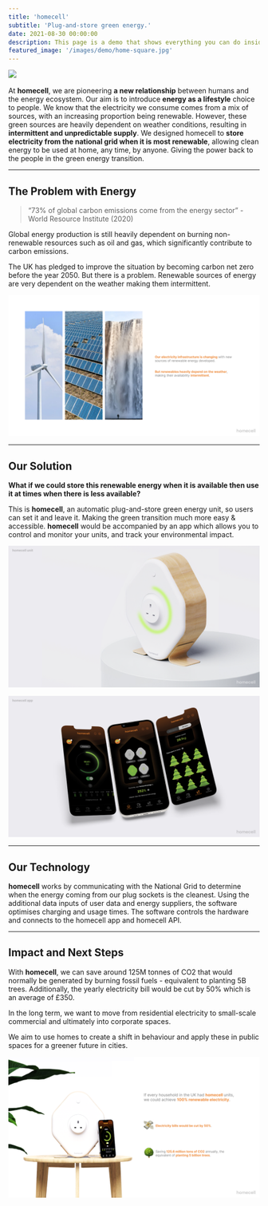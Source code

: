 ```yaml
---
title: 'homecell'
subtitle: 'Plug-and-store green energy.'
date: 2021-08-30 00:00:00
description: This page is a demo that shows everything you can do inside portfolio and blog posts.
featured_image: '/images/demo/home-square.jpg'
---
```


![](/images/homecell/header.png)

At **homecell**, we are pioneering **a new relationship** between humans and the energy ecosystem. Our aim is to introduce **energy as a lifestyle** choice to people. We know that the electricity we consume comes from a mix of sources, with an increasing proportion being renewable. However, these green sources are heavily dependent on weather conditions, resulting in **intermittent and unpredictable supply**. We designed homecell to **store electricity from the national grid when it is most renewable**, allowing clean energy to be used at home, any time, by anyone. Giving the power back to the people in the green energy transition.

---

## The Problem with Energy

> “73% of global carbon emissions come from the energy sector” - World Resource Institute (2020)

Global energy production is still heavily dependent on burning non-renewable resources such as oil and gas, which significantly contribute to carbon emissions.

The UK has pledged to improve the situation by becoming carbon net zero before the year 2050. But there is a problem. Renewable sources of energy are very dependent on the weather making them intermittent.

![](\images\homecell\problemwithenergy.png)

---

## Our Solution

**What if we could store this renewable energy when it is available then use it at times when there is less available?**

This is **homecell**, an automatic plug-and-store green energy unit, so users can set it and leave it. Making the green transition much more easy & accessible. **homecell** would be accompanied by an app which allows you to control and monitor your units, and track your environmental impact.

![](\images\homecell\oursolution1.png)

![](\images\homecell\oursolution2.png)

---

## Our Technology

**homecell** works by communicating with the National Grid to determine when the energy coming from our plug sockets is the cleanest. Using the additional data inputs of user data and energy suppliers, the software optimises charging and usage times. The software controls the hardware and connects to the homecell app and homecell API.

---

## Impact and Next Steps

With **homecell**, we can save around 125M tonnes of CO2 that would normally be generated by burning fossil fuels - equivalent to planting 5B trees. Additionally, the yearly electricity bill would be cut by 50% which is an average of £350.

In the long term, we want to move from residential electricity to small-scale commercial and ultimately into corporate spaces.

We aim to use homes to create a shift in behaviour and apply these in public spaces for a greener future in cities.

![](\images\homecell\impact.png)